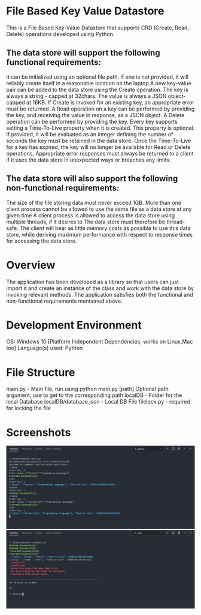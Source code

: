 # File Based Key Value Datastore

This is a File Based Key-Value Datastore that supports CRD (Create, Read, Delete) operations developed using Python.

## The data store will support the following functional requirements:

It can be initialized using an optional file path. If one is not provided, it will reliably create itself in a reasonable location on the laptop
A new key-value pair can be added to the data store using the Create operation. The key is always a string - capped at 32chars. The value is always a JSON object-capped at 16KB.
If Create is invoked for an existing key, an appropriate error must be returned.
A Read operation on a key can be performed by providing the key, and receiving the value in response, as a JSON object.
A Delete operation can be performed by providing the key.
Every key supports setting a Time-To-Live property when it is created. This property is optional. If provided, it will be evaluated as an integer defining the number of seconds the key must be retained in the data store. Once the Time-To-Live for a key has expired, the key will no longer be available for Read or Delete operations,
Appropriate error responses must always be returned to a client if it uses the data store in unexpected ways or breaches any limits.

## The data store will also support the following non-functional requirements:

The size of the file storing data must never exceed 1GB.
More than one client process cannot be allowed to use the same file as a data store at any given time
A client process is allowed to access the data store using multiple threads, if it desires to The data store must therefore be thread-safe.
The client will bear as little memory costs as possible to use this data store, while deriving maximum performance with respect to response times for accessing the data store.

# Overview

The application has been developed as a library so that users can just import it and create an instance of the class and work with the data store by invoking relevant methods. The application satisfies both the functional and non-functional requirements mentioned above.

# Development Environment

OS: Windows 10 [Platform Independent Dependencies, works on Linux,Mac too]
Language(s) used: Python

# File Structure

main.py - Main file, run using python main.py [path]
Optional path argument, use to get to the corresponding path
localDB - Folder for the local Database
localDB/database.json - Local DB File
filelock.py - required for locking the file

# Screenshots

<img src="./outputs/KVDB_out.png"/>
<img src="./outputs/KVDB_test.png"/>
